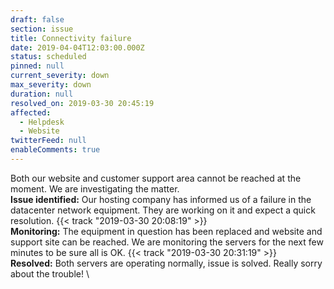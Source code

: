 ```yaml
---
draft: false
section: issue
title: Connectivity failure
date: 2019-04-04T12:03:00.000Z
status: scheduled
pinned: null
current_severity: down
max_severity: down
duration: null
resolved_on: 2019-03-30 20:45:19
affected:
  - Helpdesk
  - Website
twitterFeed: null
enableComments: true
---
```


Both our website and customer support area cannot be reached at the moment. We are investigating the matter.
\
**Issue identified:** Our hosting company has informed us of a failure in the datacenter network equipment. They are working on it and expect a quick resolution.  {{< track "2019-03-30 20:08:19" >}}
\
**Monitoring:** The equipment in question has been replaced and website and support site can be reached. We are monitoring the servers for the next few minutes to be sure all is OK. {{< track "2019-03-30 20:31:19" >}}
\
**Resolved:** Both servers are operating normally, issue is solved. Really sorry about the trouble!
\






